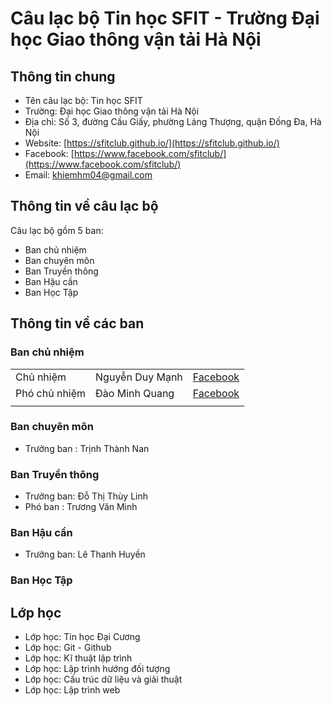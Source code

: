 # Câu lạc bộ Tin học SFIT - Trường Đại học Giao thông vận tải Hà Nội

## Thông tin chung 

- Tên câu lạc bộ: Tin học SFIT
- Trường: Đại học Giao thông vận tải Hà Nội
- Địa chỉ: Số 3, đường Cầu Giấy, phường Láng Thượng, quận Đống Đa, Hà Nội
- Website: [https://sfitclub.github.io/](https://sfitclub.github.io/)
- Facebook: [https://www.facebook.com/sfitclub/](https://www.facebook.com/sfitclub/)
- Email: khiemhm04@gmail.com

## Thông tin về câu lạc bộ

Câu lạc bộ gồm 5 ban:

- Ban chủ nhiệm
- Ban chuyên môn 
- Ban Truyền thông
- Ban Hậu cần
- Ban Học Tập

## Thông tin về các ban

### Ban chủ nhiệm

||||
|-|-|-|
|Chủ nhiệm| Nguyễn Duy Mạnh| [Facebook](https://www.facebook.com/manh.nguyenduy.37201901)|
|Phó chủ nhiệm| Đào Minh Quang| [Facebook](https://www.facebook.com/profile.php?id=100010380308019)|
||||

### Ban chuyên môn

- Trưởng ban : Trịnh Thành Nan

### Ban Truyền thông

- Trưởng ban: Đỗ Thị Thùy Linh
- Phó ban : Trương Văn Minh

### Ban Hậu cần

- Trưởng ban: Lê Thanh Huyền

### Ban Học Tập

## Lớp học

- Lớp học: Tin học Đại Cương
- Lớp học: Git - Github
- Lớp học: Kĩ thuật lập trình
- Lớp học: Lập trình hướng đối tượng
- Lớp học: Cấu trúc dữ liệu và giải thuật
- Lớp học: Lập trình web
